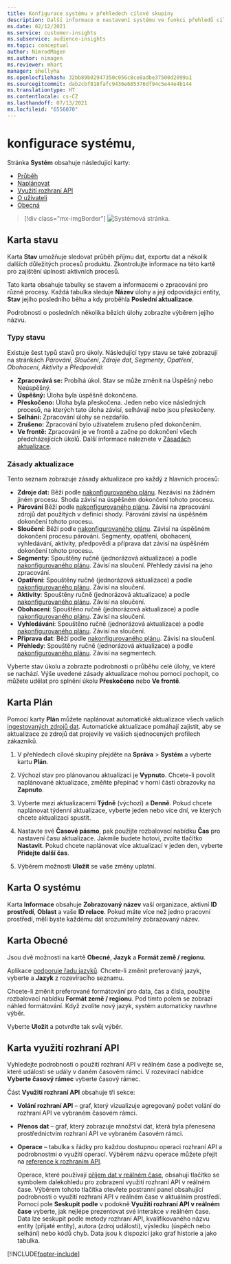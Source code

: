 ```yaml
---
title: Konfigurace systému v přehledech cílové skupiny
description: Další informace o nastavení systému ve funkci přehledů cílové skupiny v Dynamics 365 Customer Insights.
ms.date: 02/12/2021
ms.service: customer-insights
ms.subservice: audience-insights
ms.topic: conceptual
author: NimrodMagen
ms.author: nimagen
ms.reviewer: mhart
manager: shellyha
ms.openlocfilehash: 32bb89b02947350c056c8ce8adbe37500d2099a1
ms.sourcegitcommit: dab2cbf818fafc9436e685376df94c5e44e4b144
ms.translationtype: HT
ms.contentlocale: cs-CZ
ms.lasthandoff: 07/13/2021
ms.locfileid: "6556070"
---
```

# <a name="system-configuration"></a>konfigurace systému,

Stránka **Systém** obsahuje následující karty:
- [Průběh](#status-tab)
- [Naplánovat](#schedule-tab)
- [Využití rozhraní API](#api-usage-tab)
- [O uživateli](#about-tab)
- [Obecná](#general-tab)

> [!div class="mx-imgBorder"]
> ![Systémová stránka.](media/system-tabs.png "Systémová stránka")

## <a name="status-tab"></a>Karta stavu

Karta **Stav** umožňuje sledovat průběh příjmu dat, exportu dat a několik dalších důležitých procesů produktu. Zkontrolujte informace na této kartě pro zajištění úplnosti aktivních procesů.

Tato karta obsahuje tabulky se stavem a informacemi o zpracování pro různé procesy. Každá tabulka sleduje **Název** úlohy a její odpovídající entity, **Stav** jejího posledního běhu a kdy proběhla **Poslední aktualizace**.

Podrobnosti o posledních několika bězích úlohy zobrazíte výběrem jejího názvu.

### <a name="status-types"></a>Typy stavu

Existuje šest typů stavů pro úkoly. Následující typy stavu se také zobrazují na stránkách *Párování*, *Sloučení*, *Zdroje dat*, *Segmenty*, *Opatření*, *Obohacení*, *Aktivity* a *Předpovědi*:

- **Zpracovává se:** Probíhá úkol. Stav se může změnit na Úspěšný nebo Neúspěšný.
- **Úspěšný:** Úloha byla úspěšně dokončena.
- **Přeskočeno:** Úloha byla přeskočena. Jeden nebo více následných procesů, na kterých tato úloha závisí, selhávají nebo jsou přeskočeny.
- **Selhání:** Zpracování úlohy se nezdařilo.
- **Zrušeno:** Zpracování bylo uživatelem zrušeno před dokončením.
- **Ve frontě:** Zpracování je ve frontě a začne po dokončení všech předcházejících úkolů. Další informace naleznete v [Zásadách aktualizace](#refresh-policies).

### <a name="refresh-policies"></a>Zásady aktualizace

Tento seznam zobrazuje zásady aktualizace pro každý z hlavních procesů:

- **Zdroje dat:** Běží podle [nakonfigurovaného plánu](#schedule-tab). Nezávisí na žádném jiném procesu. Shoda závisí na úspěšném dokončení tohoto procesu.
- **Párování** Běží podle [nakonfigurovaného plánu](#schedule-tab). Závisí na zpracování zdrojů dat použitých v definici shody. Párování závisí na úspěšném dokončení tohoto procesu.
- **Sloučení**: Běží podle [nakonfigurovaného plánu](#schedule-tab). Závisí na úspěšném dokončení procesu párování. Segmenty, opatření, obohacení, vyhledávání, aktivity, předpovědi a příprava dat závisí na úspěšném dokončení tohoto procesu.
- **Segmenty**: Spouštěny ručně (jednorázová aktualizace) a podle [nakonfigurovaného plánu](#schedule-tab). Závisí na sloučení. Přehledy závisí na jeho zpracování.
- **Opatření**: Spouštěny ručně (jednorázová aktualizace) a podle [nakonfigurovaného plánu](#schedule-tab). Závisí na sloučení.
- **Aktivity**: Spouštěny ručně (jednorázová aktualizace) a podle [nakonfigurovaného plánu](#schedule-tab). Závisí na sloučení.
- **Obohacení**: Spouštěno ručně (jednorázová aktualizace) a podle [nakonfigurovaného plánu](#schedule-tab). Závisí na sloučení.
- **Vyhledávání**: Spouštěno ručně (jednorázová aktualizace) a podle [nakonfigurovaného plánu](#schedule-tab). Závisí na sloučení.
- **Připrava dat**: Běží podle [nakonfigurovaného plánu](#schedule-tab). Závisí na sloučení.
- **Přehledy**: Spouštěny ručně (jednorázová aktualizace) a podle [nakonfigurovaného plánu](#schedule-tab). Závisí na segmentech.

Vyberte stav úkolu a zobrazte podrobnosti o průběhu celé úlohy, ve které se nachází. Výše uvedené zásady aktualizace mohou pomoci pochopit, co můžete udělat pro splnění úkolu **Přeskočeno** nebo **Ve frontě**.

## <a name="schedule-tab"></a>Karta Plán

Pomocí karty **Plán** můžete naplánovat automatické aktualizace všech vašich [ingestovaných zdrojů dat](data-sources.md). Automatické aktualizace pomáhají zajistit, aby se aktualizace ze zdrojů dat projevily ve vašich sjednocených profilech zákazníků.

1. V přehledech cílové skupiny přejděte na **Správa** > **Systém** a vyberte kartu **Plán**.

2. Výchozí stav pro plánovanou aktualizaci je **Vypnuto**. Chcete-li povolit naplánované aktualizace, změňte přepínač v horní části obrazovky na **Zapnuto**.

3. Vyberte mezi aktualizacemi **Týdně** (výchozí) a **Denně**. Pokud chcete naplánovat týdenní aktualizace, vyberte jeden nebo více dní, ve kterých chcete aktualizaci spustit.

4. Nastavte své **Časové pásmo**, pak použijte rozbalovací nabídku **Čas** pro nastavení času aktualizace. Jakmile budete hotovi, zvolte tlačítko **Nastavit**. Pokud chcete naplánovat více aktualizací v jeden den, vyberte **Přidejte další čas**.

5. Výběrem možnosti **Uložit** se vaše změny uplatní.

## <a name="about-tab"></a>Karta O systému

Karta **Informace** obsahuje **Zobrazovaný název** vaší organizace, aktivní **ID prostředí**, **Oblast** a vaše **ID relace**. Pokud máte více než jedno pracovní prostředí, měli byste každému dát srozumitelný zobrazovaný název.

## <a name="general-tab"></a>Karta Obecné

Jsou dvě možnosti na kartě **Obecné**, **Jazyk** a **Formát země / regionu**.

Aplikace [podporuje řadu jazyků](supported-languages.md). Chcete-li změnit preferovaný jazyk, vyberte a **Jazyk** z rozevíracího seznamu.

Chcete-li změnit preferované formátování pro data, čas a čísla, použijte rozbalovací nabídku **Formát země / regionu**. Pod tímto polem se zobrazí náhled formátování. Když zvolíte nový jazyk, systém automaticky navrhne výběr.

Vyberte **Uložit** a potvrďte tak svůj výběr.

## <a name="api-usage-tab"></a>Karta využití rozhraní API

Vyhledejte podrobnosti o použití rozhraní API v reálném čase a podívejte se, které události se udály v daném časovém rámci. V rozevírací nabídce **Vyberte časový rámec** vyberte časový rámec. 

Část **Využití rozhraní API** obsahuje tři sekce: 
- **Volání rozhraní API** – graf, který vizualizuje agregovaný počet volání do rozhraní API ve vybraném časovém rámci.

- **Přenos dat** – graf, který zobrazuje množství dat, která byla přenesena prostřednictvím rozhraní API ve vybraném časovém rámci.

-  **Operace** – tabulka s řádky pro každou dostupnou operaci rozhraní API a podrobnostmi o využití operací. Výběrem názvu operace můžete přejít na [reference k rozhraním API](https://developer.ci.ai.dynamics.com/api-details#api=CustomerInsights&operation=Get-all-instances).

   Operace, které používají [příjem dat v reálném čase](real-time-data-ingestion.md), obsahují tlačítko se symbolem dalekohledu pro zobrazení využití rozhraní API v reálném čase. Výběrem tohoto tlačítka otevřete postranní panel obsahující podrobnosti o využití rozhraní API v reálném čase v aktuálním prostředí.   
   Pomocí pole **Seskupit podle** v podokně **Využití rozhraní API v reálném čase** vyberte, jak nejlépe prezentovat své interakce v reálném čase. Data lze seskupit podle metody rozhraní API, kvalifikovaného názvu entity (přijaté entity), autora (zdroj události), výsledku (úspěch nebo selhání) nebo kódů chyb. Data jsou k dispozici jako graf historie a jako tabulka.


[!INCLUDE[footer-include](../includes/footer-banner.md)]